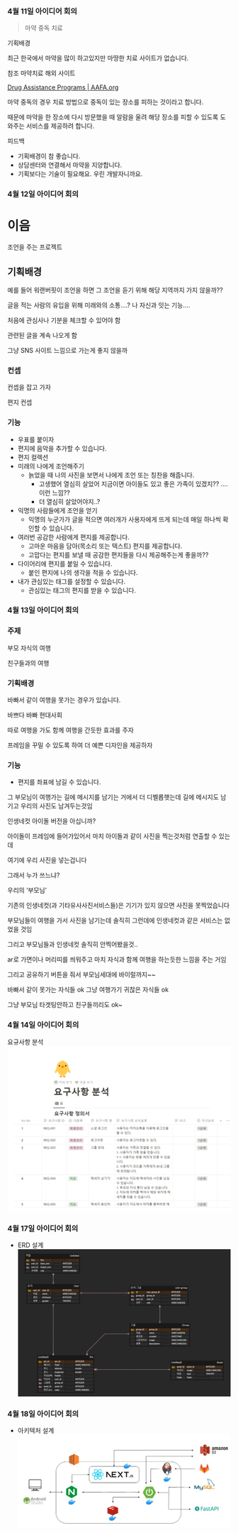 ### 4월 11일 아이디어 회의
> 마약 중독 치료


기획배경

최근 한국에서 마약을 많이 하고있지만 마땅한 치료 사이트가 없습니다.

참조 마약치료 해외 사이트

[Drug Assistance Programs | AAFA.org](https://aafa.org/advocacy/advocacy-resources/patient-assistance-medicine-drug-programs/)

마약 중독의 경우 치료 방법으로 중독이 있는 장소를 피하는 것이라고 합니다.

때문에 마약을 한 장소에 다시 방문했을 때 알람을 울려 해당 장소를 피할 수 있도록 도와주는 서비스를 제공하려 합니다.

피드백
- 기획배경이 참 좋습니다.
- 상담센터와 연결해서 마약을 지양합니다.
- 기획보다는 기술이 필요해요. 우린 개발자니까요.

### 4월 12일 아이디어 회의
# 이음

조언을 주는 프로젝트

## 기획배경

예를 들어 워랜버핏이 조언을 하면 그 조언을 듣기 위해 해당 지역까지 가지 않을까??

글을 적는 사람의 유입을 위해 미래와의 소통….? 나 자신과 잇는 기능….

처음에 관심사나 기분을 체크할 수 있어야 함

관련된 글을 계속 나오게 함

그냥 SNS 사이트 느낌으로 가는게 좋지 않을까

### 컨셉

컨셉을 잡고 가자

편지 컨셉

### 기능

- 우표를 붙이자
- 편지에 음악을 추가할 수 있습니다.
- 편지 컬렉션
- 미래의 나에게 조언해주기
    - 늙었을 때 나의 사진을 보면서 나에게 조언 또는 칭찬을 해줍니다.
        - 고생했어 열심히 살았어 지금이면 아이들도 있고 좋은 가족이 있겠지?? …. 이런 느낌??
        - 더 열심히 살았어야지..?
- 익명의 사람들에게 조언을 얻기
    - 익명의 누군가가 글을 적으면 여러개가 사용자에게 뜨게 되는데 매일 하나씩 확인할 수 있습니다.
- 여러번 공감한 사람에게 편지를 제공합니다.
    - 고마운 마음을 담아(목소리 또는 텍스트) 편지를 제공합니다.
    - 고맙다는 편지를 보낼 때 공감한 편지들을 다시 제공해주는게 좋을까??
- 다이어리에 편지를 붙일 수 있습니다.
    - 붙인 편지에 나의 생각을 적을 수 있습니다.
- 내가 관심있는 태그를 설정할 수 있습니다.
    - 관심있는 태그의 편지를 받을 수 있습니다.

### 4월 13일 아이디어 회의
### 주제

부모 자식의 여행

친구들과의 여행

### 기획배경

바빠서 같이 여행을 못가는 경우가 있습니다.

바쁘다 바빠 현대사회

따로 여행을 가도 함께 여행을 간듯한 효과를 주자

프레임을 꾸밀 수 있도록 하여 더 예쁜 디자인을 제공하자

### 기능

- 편지를 좌표에 남길 수 있습니다.

그 부모님이 여행가는 길에 메시지를 남기는 거에서 더 디벨롭햇는데 길에 메시지도 남기고 우리의 사진도 남겨두는것임

인생네컷 아이돌 버전을 아십니까?

아이돌이 프레임에 들어가있어서 마치 아이돌과 같이 사진을 찍는것처럼 연출할 수 있는데

여기에 우리 사진을 넣는겁니다

그래서 누가 쓰느냐?

우리의 ‘부모님’

기존의 인생네컷(과 기타유사사진서비스들)은 기기가 있지 않으면 사진을 못찍었습니다

부모님들이 여행을 가서 사진을 남기는데 솔직히 그런데에 인생네컷과 같은 서비스는 없었을 것임

그리고 부모님들과 인생네컷 솔직히 안찍어봤을것..

ar로 가면이나 머리띠를 씌워주고 마치 자식과 함께 여행을 하는듯한 느낌을 주는 거임

그리고 공유하기 버튼을 줘서 부모님세대에 바이럴까지~~

바빠서 같이 못가는 자식들 ok 그냥 여행가기 귀찮은 자식들 ok

그냥 부모님 타겟팅안하고 친구들끼리도 ok~

### 4월 14일 아이디어 회의
      
요규사항 분석
![image.png](./image.png)

### 4월 17일 아이디어 회의
- ERD 설계
![image-1.png](./image-1.png)

### 4월 18일 아이디어 회의
- 아키텍처 설계
![image-2.png](./image-2.png)
